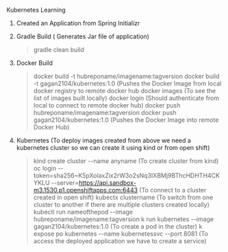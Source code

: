 Kubernetes Learning

1. Created an Application from Spring Initializr
2. Gradle Build ( Generates Jar file of application)
   > gradle clean build
3. Docker Build 
   > docker build -t hubreponame/imagename:tagversion
   > docker build -t gagan2104/kubernetes:1.0 (Pushes the Docker Image from local docker registry to remote docker hub
   > docker images (To see the list of images built locally)
   > docker login (Should authenticate from local to connect to remote docker hub)
   > docker push hubreponame/imagename:tagversion
   > docker push gagan2104/kubernetes:1.0 (Pushes the Docker Image into remote Docker Hub)
   
4. Kubernetes (To deploy images created from above we need a kubernetes cluster so we can create it using kind or from open shift)
   > kind create cluster --name anyname (To create cluster from kind)
   > oc login --token=sha256~K5pXolaxZix2rW3o2sNq3IXBMj9BThcHDHTH4CKYKLU --server=https://api.sandbox-m3.1530.p1.openshiftapps.com:6443 (To connect to a cluster created in open shift)
   > kubectx clustername (To switch from one cluster to another if there are multiple clusters created locally)
   > kubectl run nameofthepod --image hubreponame/imagename:tagversion
   > k run kubernetes --image gagan2104/kubernetes:1.0 (To create a pod in the cluster)
   > k expose po kubernetes --name kubernetessvc --port 8081 (To access the deployed application we have to create a service)


